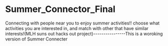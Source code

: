 # Summer_Connector_Final
Connecting with people near you to enjoy summer activities!! choose what activities you are interested in, and match with other that have similar interests!(MLH suns out hacks out project)----------------This is a woroking version of Summer Connecter
